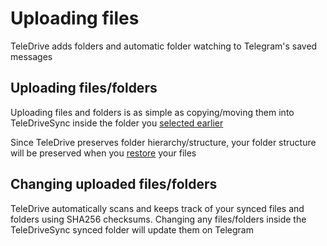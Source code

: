 # Uploading files
TeleDrive adds folders and automatic folder watching to Telegram's saved messages

## Uploading files/folders

Uploading files and folders is as simple as copying/moving them
into TeleDriveSync inside the folder you [selected earlier](../syncedDir)

Since TeleDrive preserves folder hierarchy/structure, your folder structure will be preserved when you [restore](../restoringFiles) your files

## Changing uploaded files/folders

TeleDrive automatically scans and keeps track of your synced files and folders using SHA256 checksums.
Changing any files/folders inside the TeleDriveSync synced folder will update them on Telegram
